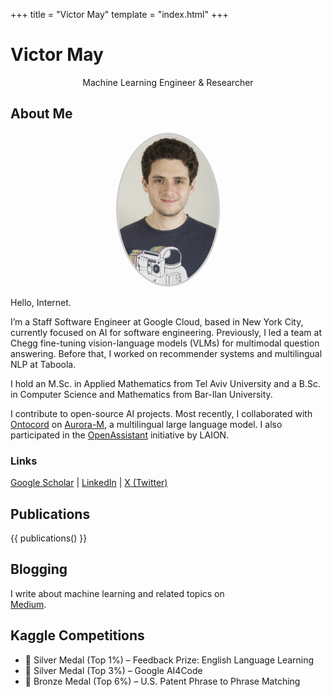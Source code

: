 +++
title = "Victor May"
template = "index.html"
+++

# Victor May
<span class="site-subtitle" style="text-align:center; display:block;">Machine Learning Engineer & Researcher</span>

## About Me

<p align="center">
  <img src="media/avatar.jpg" width="160" style="border-radius: 50%; border: 3px solid #ccc;">
</p>

Hello, Internet.

I’m a Staff Software Engineer at Google Cloud, based in New York City, currently focused on AI for software engineering. Previously, I led a team at Chegg fine-tuning vision-language models (VLMs) for multimodal question answering. Before that, I worked on recommender systems and multilingual NLP at Taboola.

I hold an M.Sc. in Applied Mathematics from Tel Aviv University and a B.Sc. in Computer Science and Mathematics from Bar-Ilan University.

I contribute to open-source AI projects. Most recently, I collaborated with [Ontocord](https://www.ontocord.ai/) on [Aurora-M](https://huggingface.co/blog/mayank-mishra/aurora), a multilingual large language model. I also participated in the [OpenAssistant](https://open-assistant.io/team) initiative by LAION.

### Links  
[Google Scholar](https://scholar.google.com/citations?user=6yT0YfgAAAAJ&hl=en) | [LinkedIn](https://www.linkedin.com/in/victor-m-88340822) | [X (Twitter)](https://x.com/MrColeslaw972)

## Publications
{{ publications() }}

## Blogging

I write about machine learning and related topics on  
[Medium](https://medium.com/@mayvic).

## Kaggle Competitions

- 🥈 Silver Medal (Top 1%) – Feedback Prize: English Language Learning  
- 🥈 Silver Medal (Top 3%) – Google AI4Code  
- 🥉 Bronze Medal (Top 6%) – U.S. Patent Phrase to Phrase Matching  

